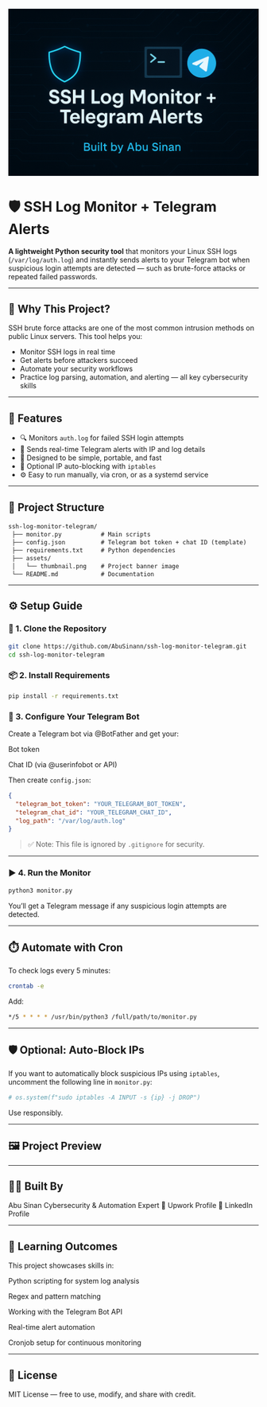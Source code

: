 ![SSH Log Monitor + Telegram Alerts](assets/thumbnail.png)

# 🛡️ SSH Log Monitor + Telegram Alerts

**A lightweight Python security tool** that monitors your Linux SSH logs (`/var/log/auth.log`) and instantly sends alerts to your Telegram bot when suspicious login attempts are detected — such as brute-force attacks or repeated failed passwords.

---

## 🚀 Why This Project?

SSH brute force attacks are one of the most common intrusion methods on public Linux servers. This tool helps you:
- Monitor SSH logs in real time
- Get alerts before attackers succeed
- Automate your security workflows
- Practice log parsing, automation, and alerting — all key cybersecurity skills

---

## 🧩 Features

- 🔍 Monitors `auth.log` for failed SSH login attempts
- 📲 Sends real-time Telegram alerts with IP and log details
- 🧠 Designed to be simple, portable, and fast
- 🔐 Optional IP auto-blocking with `iptables`
- ⚙️ Easy to run manually, via cron, or as a systemd service

---

## 📂 Project Structure
```
ssh-log-monitor-telegram/
 ├── monitor.py           # Main scripts 
 ├── config.json          # Telegram bot token + chat ID (template)
 ├── requirements.txt     # Python dependencies
 ├── assets/
 │   └── thumbnail.png    # Project banner image
 └── README.md            # Documentation
```
---

## ⚙️ Setup Guide

### 🔧 1. Clone the Repository

```bash
git clone https://github.com/AbuSinann/ssh-log-monitor-telegram.git
cd ssh-log-monitor-telegram
```
### 📦 2. Install Requirements

```bash
pip install -r requirements.txt
```

### 🔑 3. Configure Your Telegram Bot

Create a Telegram bot via @BotFather and get your:

Bot token

Chat ID (via @userinfobot or API)


Then create `config.json`:

```json
{
  "telegram_bot_token": "YOUR_TELEGRAM_BOT_TOKEN",
  "telegram_chat_id": "YOUR_TELEGRAM_CHAT_ID",
  "log_path": "/var/log/auth.log"
}
```

> ✅ Note: This file is ignored by `.gitignore` for security.

---

### ▶️ 4. Run the Monitor

```bash
python3 monitor.py
```

You’ll get a Telegram message if any suspicious login attempts are detected.


---

## ⏱️ Automate with Cron

To check logs every 5 minutes:

```bash
crontab -e
```

Add:
```bash
*/5 * * * * /usr/bin/python3 /full/path/to/monitor.py
```

---

## 🛡️ Optional: Auto-Block IPs

If you want to automatically block suspicious IPs using `iptables`, uncomment the following line in `monitor.py`:

```python
# os.system(f"sudo iptables -A INPUT -s {ip} -j DROP")
```

Use responsibly.

---

## 🖼️ Project Preview

---

## 👨‍💻 Built By

Abu Sinan
Cybersecurity & Automation Expert
🔗 Upwork Profile
🔗 LinkedIn Profile

---

## 🧠 Learning Outcomes

This project showcases skills in:

Python scripting for system log analysis

Regex and pattern matching

Working with the Telegram Bot API

Real-time alert automation

Cronjob setup for continuous monitoring

---

## 📄 License

MIT License — free to use, modify, and share with credit.